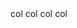 <Container layout="flex">
    <Row>
        <Col>col</Col>
        <Col>col</Col>
    </Row>
    <Row>
        <Col>col</Col>
        <Col>col</Col>
    </Row>
</Container>
